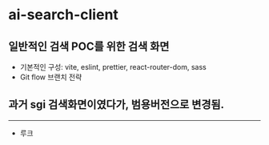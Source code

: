 # ai-search-client
## 일반적인 검색 POC를 위한 검색 화면
- 기본적인 구성: vite, eslint, prettier, react-router-dom, sass 
- Git flow 브랜치 전략

## 과거 sgi 검색화면이였다가, 범용버전으로 변경됨.
---
- 루크
